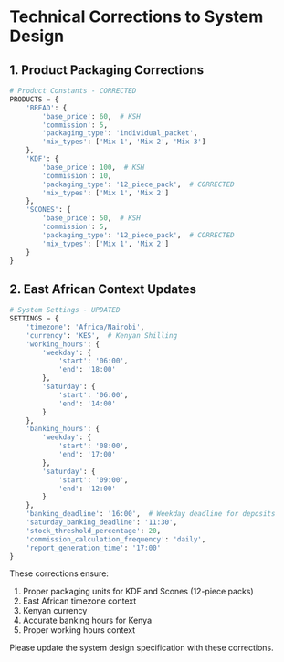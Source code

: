 # Technical Corrections to System Design

## 1. Product Packaging Corrections
```python
# Product Constants - CORRECTED
PRODUCTS = {
    'BREAD': {
        'base_price': 60,  # KSH
        'commission': 5,
        'packaging_type': 'individual_packet',
        'mix_types': ['Mix 1', 'Mix 2', 'Mix 3']
    },
    'KDF': {
        'base_price': 100,  # KSH
        'commission': 10,
        'packaging_type': '12_piece_pack',  # CORRECTED
        'mix_types': ['Mix 1', 'Mix 2']
    },
    'SCONES': {
        'base_price': 50,  # KSH
        'commission': 5,
        'packaging_type': '12_piece_pack',  # CORRECTED
        'mix_types': ['Mix 1', 'Mix 2']
    }
}
```

## 2. East African Context Updates
```python
# System Settings - UPDATED
SETTINGS = {
    'timezone': 'Africa/Nairobi',
    'currency': 'KES',  # Kenyan Shilling
    'working_hours': {
        'weekday': {
            'start': '06:00',
            'end': '18:00'
        },
        'saturday': {
            'start': '06:00',
            'end': '14:00'
        }
    },
    'banking_hours': {
        'weekday': {
            'start': '08:00',
            'end': '17:00'
        },
        'saturday': {
            'start': '09:00',
            'end': '12:00'
        }
    },
    'banking_deadline': '16:00',  # Weekday deadline for deposits
    'saturday_banking_deadline': '11:30',
    'stock_threshold_percentage': 20,
    'commission_calculation_frequency': 'daily',
    'report_generation_time': '17:00'
}
```

These corrections ensure:
1. Proper packaging units for KDF and Scones (12-piece packs)
2. East African timezone context
3. Kenyan currency
4. Accurate banking hours for Kenya
5. Proper working hours context

Please update the system design specification with these corrections.